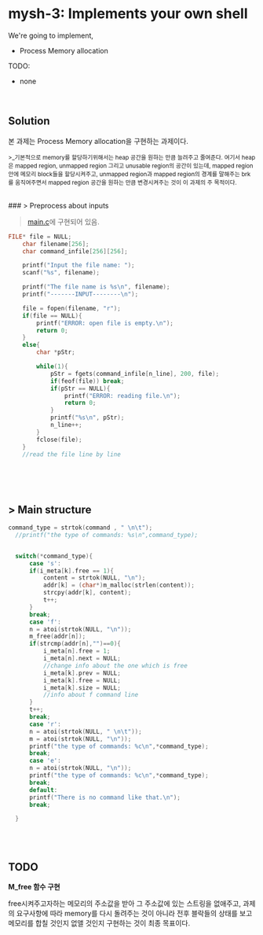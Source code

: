 # mysh-3: Implements your own shell

We're going to implement,
  * Process Memory allocation

TODO:
  * none
  
  <br>

## Solution
본 과제는 Process Memory allocation을 구현하는 과제이다. 

<p><sub> >_기본적으로 memory를 할당하기위해서는 heap 공간을 원하는 만큼 늘려주고 줄여준다. 여기서 heap은 mapped region, unmapped region 그리고 unusable region의 공간이 있는데, mapped region안에 메모리 block들을 할당시켜주고, unmapped region과 mapped region의 경계를 말해주는 brk를 움직여주면서 mapped region 공간을 원하는 만큼 변경시켜주는 것이 이 과제의 주 목적이다. </sub></p>

<br>
### > Preprocess about inputs

> [main.c](https://github.com/Chokyungsun/2018OS_Assignment/blob/master/4_Implements%20your%20own%20shell/main.c)에 구현되어 있음.

```C
FILE* file = NULL;
	char filename[256];
	char command_infile[256][256];

	printf("Input the file name: ");
	scanf("%s", filename);

	printf("The file name is %s\n", filename);
	printf("-------INPUT--------\n");

	file = fopen(filename, "r");
	if(file == NULL){
		printf("ERROR: open file is empty.\n");
		return 0;
	}
	else{
		char *pStr;

		while(1){
			pStr = fgets(command_infile[n_line], 200, file);
			if(feof(file)) break;
			if(pStr == NULL){
				printf("ERROR: reading file.\n");
				return 0;
			}
			printf("%s\n", pStr);
			n_line++;
		}
		fclose(file);
	}
	//read the file line by line
  
  ```
  <br>
  <br>

## > Main structure
  
  ```C
command_type = strtok(command , " \n\t");
	//printf("the type of commands: %s\n",command_type);


	switch(*command_type){
		case 's':
		if(i_meta[k].free == 1){
			content = strtok(NULL, "\n");
			addr[k] = (char*)m_malloc(strlen(content));
			strcpy(addr[k], content);
			t++;
		}
		break;
		case 'f':
		n = atoi(strtok(NULL, "\n"));
		m_free(addr[n]);
		if(strcmp(addr[n],"")==0){
			i_meta[n].free = 1;
			i_meta[n].next = NULL;
			//change info about the one which is free
			i_meta[k].prev = NULL;
			i_meta[k].free = NULL;
			i_meta[k].size = NULL;
			//info about f command line 
		}
		t++;
		break;
		case 'r':
		n = atoi(strtok(NULL, " \n\t"));
		m = atoi(strtok(NULL, "\n"));
		printf("the type of commands: %c\n",*command_type);
		break;
		case 'e':
		n = atoi(strtok(NULL, "\n"));
		printf("the type of commands: %c\n",*command_type);
		break;
		default:
		printf("There is no command like that.\n");
		break;

	}
  ```
  <br>
 <br>

  
 ## TODO
 
   **M_free 함수 구현** 
 
   free시켜주고자하는 메모리의 주소값을 받아 그 주소값에 있는 스트링을 없애주고, 과제의 요구사항에 따라 memory를 다시 돌려주는 것이 아니라 전후 블락들의 상태를 보고 메모리를 합칠 것인지 없앨 것인지 구현하는 것이 최종 목표이다.



